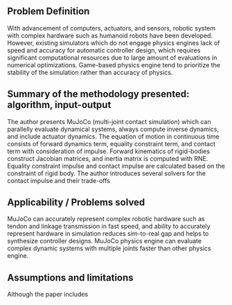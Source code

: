 ## Problem Definition
With advancement of computers, actuators, and sensors, robotic system with complex hardware such as humanoid robots have been developed. However, existing simulators which do not engage physics engines lack of speed and accuracy for automatic controller design, which requires significant computational resources due to large amount of evaluations in numerical optimizations. Game-based physics engine tend to prioritize the stability of the simulation rather than accuracy of physics. 
 
## Summary of the methodology presented: algorithm, input-output
The author presents MuJoCo (multi-joint contact simulation) which can parallelly evaluate dynamical systems, always compute inverse dynamics, and include actuator dynamics. The equation of motion in continuous time consists of forward dynamics term, equality constraint term, and contact term with consideration of impulse.  Forward kinematics of rigid-bodies construct Jacobian matrices, and inertia matrix is computed with RNE. Equality constraint impulse and contact impulse are calculated based on the constraint of rigid body. The author introduces several solvers for the contact impulse and their trade-offs

## Applicability / Problems solved
MuJoCo can accurately represent complex robotic hardware such as tendon and linkage transmission in fast speed, and ability to accurately represent hardware in simulation reduces sim-to-real gap and helps to synthesize controller designs. MuJoCo physics engine can evaluate complex dynamic systems with multiple joints faster than other physics engine. 

## Assumptions and limitations
Although the paper includes 